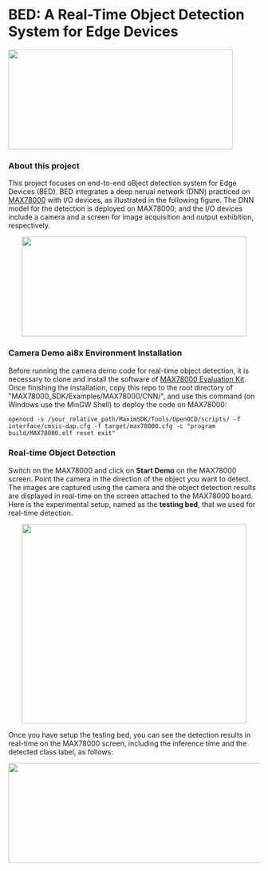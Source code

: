 # BED: A Real-Time Object Detection System for Edge Devices
<img width="450" height="200" src="https://github.com/datamllab/BED_camera/blob/main/figures/BED_logo.png">


### About this project

This project focuses on end-to-end oBject
detection system for Edge Devices (BED).
BED integrates a deep nerual network (DNN) practiced on [MAX78000](https://www.maximintegrated.com/en/products/microcontrollers/MAX78000.html) with I/O devices, as illustrated in the following figure. 
The DNN model for the detection is deployed on MAX78000; 
and the I/O devices include a camera and a screen for image acquisition and output exhibition, respectively. 

<div align=center>
<img width="450" height="200" src="https://github.com/datamllab/BED_camera/blob/main/figures/sys_config-p.png">
</div>

### Camera Demo ai8x Environment Installation

Before running the camera demo code for real-time object detection, it is necessary to clone and install the software of [MAX78000 Evaluation Kit](https://github.com/MaximIntegratedAI/MaximAI_Documentation/tree/master/MAX78000_Evaluation_Kit).
Once finishing the installation, copy this repo to the root directory of "MAX78000_SDK/Examples/MAX78000/CNN/", and use this command (on Windows use the MinGW Shell) to deploy the code on MAX78000:

````angular2html
openocd -s /your_relative_path/MaximSDK/Tools/OpenOCD/scripts/ -f interface/cmsis-dap.cfg -f target/max78000.cfg -c "program build/MAX78000.elf reset exit"
````

### Real-time Object Detection

Switch on the MAX78000 and click on **Start Demo** on the MAX78000 screen. Point the camera in the direction of the object you want to detect. The images are captured using the camera and the object detection results are displayed in real-time on the screen attached to the MAX78000 board. Here is the experimental setup, named as the **testing bed**, that we used for real-time detection.

<div align=center>
<img width="450" height="400" src="https://github.com/datamllab/BED_camera/blob/main/figures/testing_bed.png">
</div>

Once you have setup the testing bed, you can see the detection results in real-time on the MAX78000 screen, including the inference time and the detected class label, as follows: 

<div align=center>
<img width="850" height="200" src="https://github.com/datamllab/BED_camera/blob/main/figures/real_results1.png">
</div>
